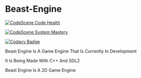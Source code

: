 # Beast-Engine


[![CodeScene Code Health](https://codescene.io/projects/13404/status-badges/code-health)](https://codescene.io/projects/13404)

[![CodeScene System Mastery](https://codescene.io/projects/13404/status-badges/system-mastery)](https://codescene.io/projects/13404)

[![Codacy Badge](https://app.codacy.com/project/badge/Grade/b154d0191aa64e67a55ae05a83d53a69)](https://www.codacy.com/gh/Krish2882005/Beast-Engine/dashboard?utm_source=github.com&amp;utm_medium=referral&amp;utm_content=Krish2882005/Beast-Engine&amp;utm_campaign=Badge_Grade)

Beast Engine Is A Game Engine That Is Currently In Development

It Is Being Made With C++ And SDL2

Beast Engine Is A 2D Game Engine
